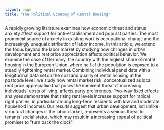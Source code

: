 ```yaml
---
layout: page
title: "The Political Economy of Rental Housing"
---
```


A rapidly growing literature examines how economic threat and status anxiety affect support for anti-establishment and populist parties. The most prominent source of anxiety in existing work is occupational change and the increasingly unequal distribution of labor income. In this article, we extend the focus beyond the labor market by studying how changes in urban development and rent price appreciation affects political behavior. We examine the case of Germany, the country with the highest share of rental housing in the European Union, where half of the population is exposed to a steadily tightening rental market. Combining individual panel data with a longitudinal data set on the cost and quality of rental housing at the postcode level, we study how rental market risk, conceptualized as local rent price appreciation that poses the imminent threat of increasing individuals' costs of living, affects party preferences. Two-way fixed effects analyses demonstrate that rising rent levels increase support for radical right parties, in particular among long-term residents with low and moderate household incomes. Our results suggest that urban development, not unlike structural changes in the labor market, represents a serious threat to tenants' social status, which may result in a increasing appeal of political promises to "turn back the clock".